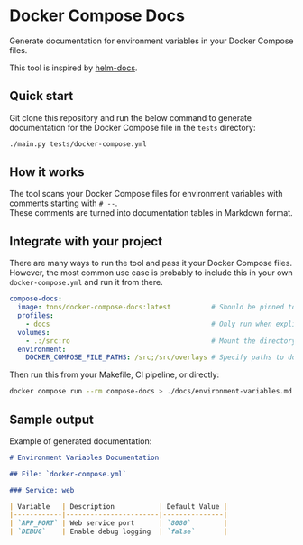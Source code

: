 # Docker Compose Docs

Generate documentation for environment variables in your Docker Compose files.

This tool is inspired by [helm-docs](https://github.com/norwoodj/helm-docs).

## Quick start

Git clone this repository and run the below command to generate documentation for the Docker Compose file in the `tests` directory:

```bash
./main.py tests/docker-compose.yml
```

## How it works

The tool scans your Docker Compose files for environment variables with comments starting with `# --`.  
These comments are turned into documentation tables in Markdown format.

## Integrate with your project

There are many ways to run the tool and pass it your Docker Compose files. However, the most common use case is probably
to include this in your own `docker-compose.yml` and run it from there.

```yaml
compose-docs:
  image: tons/docker-compose-docs:latest          # Should be pinned to a specific version
  profiles:
    - docs                                        # Only run when explicitly requested
  volumes:
    - .:/src:ro                                   # Mount the directory with your docker compose file (as read-only)
  environment:
    DOCKER_COMPOSE_FILE_PATHS: /src;/src/overlays # Specify paths to docker-compose files to include in the documentation
```

Then run this from your Makefile, CI pipeline, or directly:

```bash
docker compose run --rm compose-docs > ./docs/environment-variables.md
```

## Sample output

Example of generated documentation:

```markdown
# Environment Variables Documentation

## File: `docker-compose.yml`

### Service: web

| Variable   | Description           | Default Value |
|------------|-----------------------|---------------|
| `APP_PORT` | Web service port      | `8080`        |
| `DEBUG`    | Enable debug logging  | `false`       |
```
